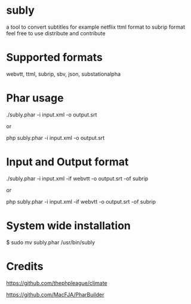 # subly
a tool to convert subtitles for example netflix ttml format to subrip format
feel free to use distribute and contribute

# Supported formats
webvtt, ttml, subrip, sbv, json, substationalpha

# Phar usage
./subly.phar -i input.xml -o output.srt

or

php subly.phar -i input.xml -o output.srt

# Input and Output format
./subly.phar -i input.xml -if webvtt -o output.srt -of subrip

or

php subly.phar -i input.xml -if webvtt -o output.srt -of subrip

# System wide installation
$ sudo mv subly.phar /usr/bin/subly

# Credits
https://github.com/thephpleague/climate

https://github.com/MacFJA/PharBuilder